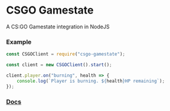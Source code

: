 # CSGO Gamestate

A CS:GO Gamestate integration in NodeJS

### Example

```javascript
const CSGOClient = require("csgo-gamestate");

const client = new CSGOClient().start();

client.player.on("burning", health => {
    console.log(`Player is burning. ${health}HP remaining`);
});
```

### [Docs](docs/README.md)
